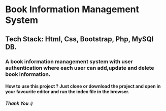 # Book Information Management System

## Tech Stack: Html, Css, Bootstrap, Php, MySQl DB.

### A book information management system with user authentication where each user can add,update and delete book information.

#### How to use this project ? Just clone or download the project and open in your favourite editor and run the index file in the browser.

##### Thank You :)